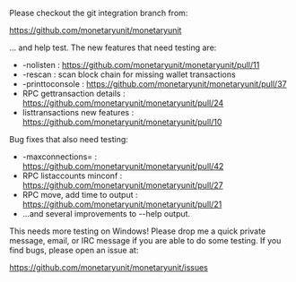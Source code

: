 Please checkout the git integration branch from:

https://github.com/monetaryunit/monetaryunit

... and help test.  The new features that need testing are:

* -nolisten : https://github.com/monetaryunit/monetaryunit/pull/11
* -rescan : scan block chain for missing wallet transactions
* -printtoconsole : https://github.com/monetaryunit/monetaryunit/pull/37
* RPC gettransaction details : https://github.com/monetaryunit/monetaryunit/pull/24
* listtransactions new features : https://github.com/monetaryunit/monetaryunit/pull/10

Bug fixes that also need testing:

* -maxconnections= : https://github.com/monetaryunit/monetaryunit/pull/42
* RPC listaccounts minconf : https://github.com/monetaryunit/monetaryunit/pull/27
* RPC move, add time to output : https://github.com/monetaryunit/monetaryunit/pull/21
* ...and several improvements to --help output.

This needs more testing on Windows!  Please drop me a quick private message, email, or IRC message if you are able to do some testing.  If you find bugs, please open an issue at:

https://github.com/monetaryunit/monetaryunit/issues
